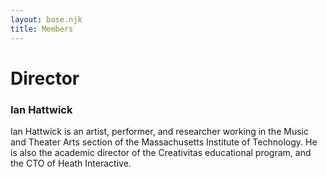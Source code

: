 ```yaml
---
layout: base.njk
title: Members
---
```


# Director

### Ian Hattwick

Ian Hattwick is an artist, performer, and researcher working in the Music and Theater Arts section of the Massachusetts Institute of Technology. He is also the academic director of the Creativitas educational program, and the CTO of Heath Interactive.